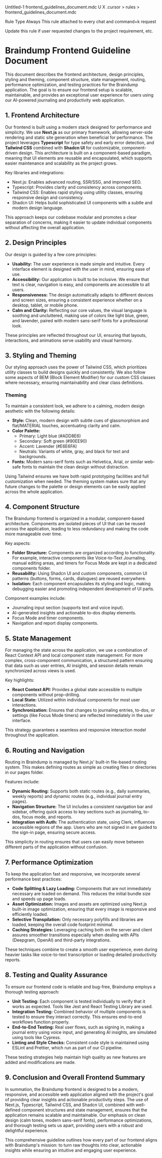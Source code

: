 Untitled-1                                   frontend_guidelines_document.mdc U X
.cursor > rules > frontend_guidelines_document.mdc

Rule Type
Always                       This rule attached to every chat and command+k request

Update this rule if user requested changes to the project requirement, etc.
# Braindump Frontend Guideline Document

This document describes the frontend architecture, design principles, styling and theming, component structure, state
management, routing, performance optimization, and testing practices for the Braindump application. The goal is to ensure
our frontend setup is scalable, maintainable, and provides an exceptional user experience for users using our AI-powered
journaling and productivity web application.

## 1. Frontend Architecture

Our frontend is built using a modern stack designed for performance and simplicity. We use **Next.js** as our primary
framework, allowing server-side rendering and static site generation when beneficial for performance. The project
leverages **Typescript** for type safety and early error detection, and **Tailwind CSS** combined with **Shadcn UI** for
customizable, component-driven design. This architecture is built on a component-based paradigm, meaning that UI elements
are reusable and encapsulated, which supports easier maintenance and scalability as the project grows.

Key libraries and integrations:

*   Next.js: Enables advanced routing, SSR/SSG, and improved SEO.
*   Typescript: Provides clarity and consistency across components.
*   Tailwind CSS: Enables rapid styling using utility classes, ensuring responsive design and consistency.
*   Shadcn UI: Helps build sophisticated UI components with a subtle and modern design language.

This approach keeps our codebase modular and promotes a clear separation of concerns, making it easier to update
individual components without affecting the overall application.

## 2. Design Principles

Our design is guided by a few core principles:

*   **Usability:** The user experience is made simple and intuitive. Every interface element is designed with the user in
    mind, ensuring ease of use.
*   **Accessibility:** Our application is built to be inclusive. We ensure that text is clear, navigation is easy, and
    components are accessible to all users.
*   **Responsiveness:** The design automatically adapts to different devices and screen sizes, ensuring a consistent
    experience whether on a desktop, tablet, or mobile phone.
*   **Calm and Clarity:** Reflecting our core values, the visual language is soothing and uncluttered, making use of
    colors like light blue, green, and lavender, paired with modern sans-serif fonts for a professional look.

These principles are reflected throughout our UI, ensuring that layouts, interactions, and animations serve usability and
visual harmony.

## 3. Styling and Theming

Our styling approach uses the power of Tailwind CSS, which prioritizes utility classes to build designs quickly and
consistently. We also follow some aspects of BEM (Block Element Modifier) for our custom CSS classes where necessary,
ensuring maintainability and clear class definitions.

### Theming

To maintain a consistent look, we adhere to a calming, modern design aesthetic with the following details:

*   **Style:** Clean, modern design with subtle cues of glassmorphism and flat/MATERIAL touches, accentuating clarity and
    calm.
*   **Color Palette:**
    *   Primary: Light blue (#ADD8E6)
    *   Secondary: Soft green (#90EE90)
    *   Accent: Lavender (#E6E6FA)
    *   Neutrals: Variants of white, gray, and black for text and backgrounds.
*   **Fonts:** Modern sans-serif fonts such as Helvetica, Arial, or similar web-safe fonts to maintain the clean design
    without distraction.

Using Tailwind ensures we have both rapid prototyping facilities and full customization when needed. The theming system
makes sure that any future changes to the palette or design elements can be easily applied across the whole application.

## 4. Component Structure

The Braindump frontend is organized in a modular, component-based architecture. Components are isolated pieces of UI that
can be reused across the application, leading to less redundancy and making the code more manageable over time.

Key aspects:

*   **Folder Structure:** Components are organized according to functionality. For example, interactive components like
    Voice-to-Text Journaling, manual editing areas, and timers for Focus Mode are kept in a dedicated components folder.
*   **Reusability:** Using Shadcn UI and custom components, common UI patterns (buttons, forms, cards, dialogues) are
    reused everywhere.
*   **Isolation:** Each component encapsulates its styling and logic, making debugging easier and promoting independent
    development of UI parts.

Component examples include:

*   Journaling input section (supports text and voice input).
*   AI-generated insights and actionable to-dos display elements.
*   Focus Mode and timer components.
*   Navigation and report display components.

## 5. State Management

For managing the state across the application, we use a combination of React Context API and local component state
management. For more complex, cross-component communication, a structured pattern ensuring that data such as user
entries, AI insights, and session details remain synchronized across views is used.

Key highlights:

*   **React Context API:** Provides a global state accessible to multiple components without prop-drilling.
*   **Local State:** Utilized within individual components for most user interactions.
*   **Synchronization:** Ensures that changes to journaling entries, to-dos, or settings (like Focus Mode timers) are
    reflected immediately in the user interface.

This strategy guarantees a seamless and responsive interaction model throughout the application.

## 6. Routing and Navigation

Routing in Braindump is managed by Next.js' built-in file-based routing system. This makes defining routes as simple as
creating files or directories in our pages folder.

Features include:

*   **Dynamic Routing:** Supports both static routes (e.g., daily summaries, weekly reports) and dynamic routes (e.g.,
    individual journal entry pages).
*   **Navigation Structure:** The UI includes a consistent navigation bar and sidebar, offering quick access to key
    sections such as journaling, to-dos, focus mode, and reports.
*   **Integration with Auth:** The authentication state, using Clerk, influences accessible regions of the app. Users who
    are not signed in are guided to the sign-in page, ensuring secure access.

This simplicity in routing ensures that users can easily move between different parts of the application without confusion.

## 7. Performance Optimization

To keep the application fast and responsive, we incorporate several performance best practices:

*   **Code Splitting & Lazy Loading:** Components that are not immediately necessary are loaded on demand. This reduces
    the initial bundle size and speeds up page loads.
*   **Asset Optimization:** Images and assets are optimized using Next.js built-in image optimization, ensuring that
    every image is responsive and efficiently loaded.
*   **Selective Transpilation:** Only necessary polyfills and libraries are loaded, keeping the overall code footprint
    minimal.
*   **Caching Strategies:** Leveraging caching both on the server and client assures smoother transitions especially when
    dealing with APIs (Deepgram, OpenAI) and third-party integrations.

These techniques combine to create a smooth user experience, even during heavier tasks like voice-to-text transcription
or loading detailed productivity reports.

## 8. Testing and Quality Assurance

To ensure our frontend code is reliable and bug-free, Braindump employs a thorough testing approach:

*   **Unit Testing:** Each component is tested individually to verify that it works as expected. Tools like Jest and
    React Testing Library are used.
*   **Integration Testing:** Combined behavior of multiple components is tested to ensure they interact correctly. This
    ensures end-to-end workflows function properly.
*   **End-to-End Testing:** Real user flows, such as signing in, making a journal entry using voice input, and generating
    AI insights, are simulated using tools like Cypress.
*   **Linting and Style Checks:** Consistent code style is maintained using ESLint and Prettier, which run as part of our
    CI pipeline.

These testing strategies help maintain high quality as new features are added and modifications are made.

## 9. Conclusion and Overall Frontend Summary

In summation, the Braindump frontend is designed to be a modern, responsive, and accessible web application aligned with
the project's goal of providing clear insights and actionable productivity steps. The use of Next.js, Typescript,
Tailwind CSS, and Shadcn UI, combined with well-defined component structures and state management, ensures that the
application remains scalable and maintainable. Our emphasis on clean design (calm tones, modern sans-serif fonts),
performance optimizations, and thorough testing sets us apart, providing users with a robust and delightful experience.

This comprehensive guideline outlines how every part of our frontend aligns with Braindump's mission: to turn raw
thoughts into clear, actionable insights while ensuring an intuitive and engaging user experience.
